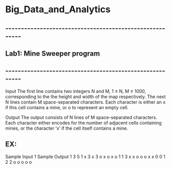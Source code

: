 # Big_Data_and_Analytics


## --------------------------------------------------------
##   Lab1:   Mine Sweeper program
## --------------------------------------------------------
Input The first line contains two integers N and M, 1 ≤ N, M ≤ 1000,
corresponding to the the height and width of the map respectively.
The next N lines contain M space-separated characters.
Each character is either an x if this cell contains a mine,
or o to represent an empty cell.

Output The output consists of N lines of M space-separated characters. Each
character either encodes for the number of adjacent cells containing mines,
or the character ’x’ if the cell itself contains a mine.

## EX:
Sample Input 1     Sample Output 1
3 5                   1 x 3 x 3
o x o x o             1 1 3 x x
o o o x x             0 0 1 2 2
o o o o o

